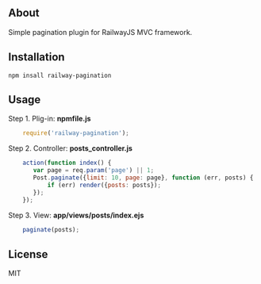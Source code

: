 ## About

Simple pagination plugin for RailwayJS MVC framework.

## Installation

    npm insall railway-pagination

## Usage

Step 1. Plig-in: **npmfile.js**

```javascript
    require('railway-pagination');
```

Step 2. Controller: **posts_controller.js**

```javascript
    action(function index() {
       var page = req.param('page') || 1;
       Post.paginate({limit: 10, page: page}, function (err, posts) {
           if (err) render({posts: posts});
       });
    });
```

Step 3. View: **app/views/posts/index.ejs**

```javascript
    paginate(posts);
```

## License

MIT
